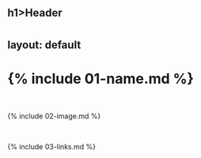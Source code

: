 h1>Header<h1>
---
layout: default
---

# {% include 01-name.md %}

<br>

{% include 02-image.md %}

<br>

{% include 03-links.md %}

